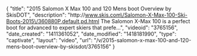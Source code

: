 {
    "title": "2015 Salomon X Max 100 and 120 Mens boot Overview by SkisDOT",
    "description": "http:\/\/www.skis.com\/Salomon-X-Max-100-Ski-Boots-2015\/360880P,default,pd.html The Salomon X-Max 100 is a perfect boot for advanced to expert skiers that prefe...",
    "videoid": "3765156",
    "date_created": "1411361052",
    "date_modified": "1418181990",
    "type": "captivate",
    "layout": "video",
    "url": "\/v\/2015-salomon-x-max-100-and-120-mens-boot-overview-by-skisdot\/3765156"
}
